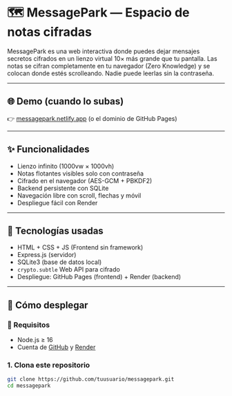 # 🗺️ MessagePark — Espacio de notas cifradas

MessagePark es una web interactiva donde puedes dejar mensajes secretos cifrados en un lienzo virtual 10× más grande que tu pantalla. Las notas se cifran completamente en tu navegador (Zero Knowledge) y se colocan donde estés scrolleando. Nadie puede leerlas sin la contraseña.

---

## 🌐 Demo (cuando lo subas)
👉 [messagepark.netlify.app](https://messagepark.netlify.app) (o el dominio de GitHub Pages)

---

## ✨ Funcionalidades

- Lienzo infinito (1000vw × 1000vh)
- Notas flotantes visibles solo con contraseña
- Cifrado en el navegador (AES-GCM + PBKDF2)
- Backend persistente con SQLite
- Navegación libre con scroll, flechas y móvil
- Despliegue fácil con Render

---

## 🧠 Tecnologías usadas

- HTML + CSS + JS (Frontend sin framework)
- Express.js (servidor)
- SQLite3 (base de datos local)
- `crypto.subtle` Web API para cifrado
- Despliegue: GitHub Pages (frontend) + Render (backend)

---

## 🚀 Cómo desplegar

### 🔧 Requisitos
- Node.js ≥ 16
- Cuenta de [GitHub](https://github.com/) y [Render](https://render.com)

### 1. Clona este repositorio

```bash
git clone https://github.com/tuusuario/messagepark.git
cd messagepark